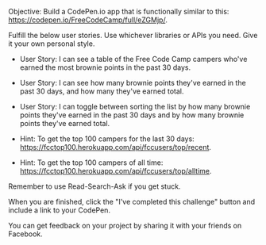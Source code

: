 
Objective: Build a CodePen.io app that is functionally similar to this: https://codepen.io/FreeCodeCamp/full/eZGMjp/.

Fulfill the below user stories. Use whichever libraries or APIs you need. Give it your own personal style.

 * User Story: I can see a table of the Free Code Camp campers who've earned the most brownie points in the past 30 days.
 * User Story: I can see how many brownie points they've earned in the past 30 days, and how many they've earned total.
 * User Story: I can toggle between sorting the list by how many brownie points they've earned in the past 30 days and by how many brownie points they've earned total.

 * Hint: To get the top 100 campers for the last 30 days: https://fcctop100.herokuapp.com/api/fccusers/top/recent.
 * Hint: To get the top 100 campers of all time: https://fcctop100.herokuapp.com/api/fccusers/top/alltime.

Remember to use Read-Search-Ask if you get stuck.

When you are finished, click the "I've completed this challenge" button and include a link to your CodePen.

You can get feedback on your project by sharing it with your friends on Facebook.
